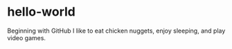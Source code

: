# hello-world
Beginning with GitHub
I like to eat chicken nuggets, enjoy sleeping, and play video games. 
